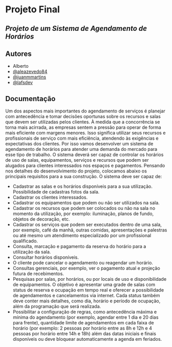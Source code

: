 # Projeto Final
## _Projeto de um Sistema de Agendamento de Horários_
## Autores

- Alberto
- [@aleazevedo84](https://github.com/aleazevedo84)
- [@juanmmartins](https://github.com/juanmmartins)
- [@lafsdev](https://github.com/lafsdev)



## Documentação 

Um dos aspectos mais importantes do agendamento de serviços é planejar com antecedência
e tomar decisões oportunas sobre os recursos e salas que devem ser utilizadas pelos clientes.
À medida que a concorrência se torna mais acirrada, as empresas sentem a pressão para
operar de forma mais eficiente com margens menores. Isso significa utilizar seus recursos e
profissionais de serviço com mais eficiência, atendendo às exigências e expectativas dos
clientes.
Por isso vamos desenvolver um sistema de agendamento de horários para atender uma
demanda do mercado para esse tipo de trabalho. O sistema deverá ser capaz de controlar os
horários de uso de salas, equipamentos, serviços e recursos que podem ser alugados para
clientes interessados nos espaços e pagamentos.
Pensando nos detalhes do desenvolvimento do projeto, colocamos abaixo os principais
requisitos para a sua construção.
O sistema deve ser capaz de:

- Cadastrar as salas e os horários disponíveis para a sua utilização. Possibilidade de
cadastras fotos da sala.
- Cadastrar os clientes interessados.
- Cadastrar os equipamentos que podem ou não ser utilizados na sala.
-  Cadastrar os recursos que podem ser colocados ou não na sala no momento da
utilização, por exemplo: iluminação, planos de fundo, objetos de decoração, etc.
- Cadastrar os serviços que podem ser executados dentro de uma sala, por exemplo,
café da manhã, outras comidas, apresentações e palestras ou até mesmo um
atendimento especializado por um profissional qualificado.
-  Consulta, marcação e pagamento da reserva do horário para a utilização da sala.
-  Consultar horários disponíveis.
-  O cliente pode cancelar o agendamento ou reagendar um horário.
-  Consultas gerenciais, por exemplo, ver o pagamento atual e projeção futura de
recebimentos.
- Pesquisas por salas, por horários, ou por locais de uso e disponibilidade de
equipamentos. O objetivo é apresentar uma grade de salas com status de reserva
e ocupação em tempo real e oferecer a possibilidade de agendamentos e
cancelamentos via internet. Cada status também deve conter mais detalhes, como
dia, horário e período de ocupação, além da programação que será realizada.
-  Possibilitar a configuração de regras, como antecedência máxima e mínima do
agendamento (por exemplo, agendar entre 1 dia e 20 dias para frente), quantidade
limite de agendamentos em cada faixa de horário (por exemplo: 2 pessoas por
horário entre as 8h e 12h e 4 pessoas por horário entre 14h e 18h) além das datas
iniciais e finais disponíveis ou deve bloquear automaticamente a agenda em
feriados.
